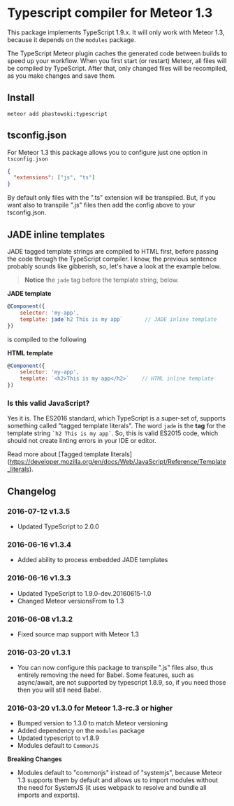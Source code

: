 # Typescript compiler for Meteor 1.3

This package implements TypeScript 1.9.x. It will only work with Meteor 1.3, because it depends on the `modules` package.

The TypeScript Meteor plugin caches the generated code between builds to speed up your workflow. When you first start (or restart) Meteor, all files will be compiled by TypeScript. After that, only changed files will be recompiled, as you make changes and save them.

## Install

    meteor add pbastowski:typescript

## tsconfig.json

For Meteor 1.3 this package allows you to configure just one option in `tsconfig.json`

```json
{
  "extensions": ["js", "ts"]
}
```

By default only files with the ".ts" extension will be transpiled. But, if you want also to transpile ".js" files then add the config above to your tsconfig.json.

## JADE inline templates

JADE tagged template strings are compiled to HTML first, before passing the code through the TypeScript compiler. I know, the previous sentence probably sounds like gibberish, so, let's have a look at the example below.

> **Notice** the `jade` tag before the template string, below.

**JADE template**
```javascript
@Component({
    selector: 'my-app',
    template: jade`h2 This is my app`       // JADE inline template
})
```

is compiled to the following

**HTML template**
```javascript
@Component({
    selector: 'my-app',
    template: `<h2>This is my app</h2>`    // HTML inline template
})
```

### Is this valid JavaScript?

Yes it is. The ES2016 standard, which TypeScript is a super-set of, supports something called "tagged template literals". The word `jade` is the **tag** for the template string <code>\`h2 This is my app\`</code>. So, this is valid ES2015 code, which should not create linting errors in your IDE or editor.

Read more about [Tagged template literals] (https://developer.mozilla.org/en/docs/Web/JavaScript/Reference/Template_literals).


## Changelog

### 2016-07-12 v1.3.5

- Updated TypeScript to 2.0.0

### 2016-06-16 v1.3.4

- Added ability to process embedded JADE templates

### 2016-06-16 v1.3.3

- Updated TypeScript to 1.9.0-dev.20160615-1.0
- Changed Meteor versionsFrom to 1.3

### 2016-06-08 v1.3.2

- Fixed source map support with Meteor 1.3

### 2016-03-20 v1.3.1

- You can now configure this package to transpile ".js" files also, thus entirely removing the need for Babel. Some features, such as async/await, are not supported by typescript 1.8.9, so, if you need those then you will still need Babel.

### 2016-03-20 v1.3.0 for Meteor 1.3-rc.3 or higher

- Bumped version to 1.3.0 to match Meteor versioning
- Added dependency on the `modules` package
- Updated typescript to v1.8.9
- Modules default to `CommonJS`

**Breaking Changes**

- Modules default to "commonjs" instead of "systemjs", because Meteor 1.3 supports them by default and allows us to import modules without the need for SystemJS (it uses webpack to resolve and bundle all imports and exports).
